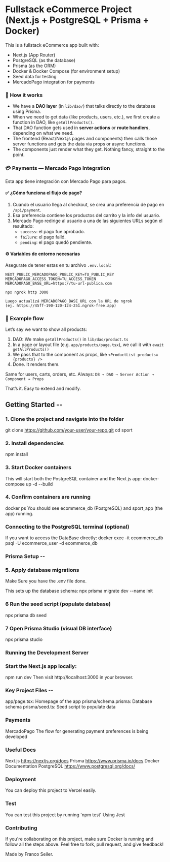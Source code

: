 # Fullstack eCommerce Project (Next.js + PostgreSQL + Prisma + Docker)

This is a fullstack eCommerce app built with:
- Next.js (App Router)
- PostgreSQL (as the database)
- Prisma (as the ORM)
- Docker & Docker Compose (for environment setup)
- Seed data for testing
- MercadoPago integration for payments

### 🔄 How it works 

- We have a **DAO layer** (in `lib/dao/`) that talks directly to the database using Prisma.
- When we need to get data (like products, users, etc.), we first create a function in DAO, like `getAllProducts()`.
- That DAO function gets used in **server actions** or **route handlers**, depending on what we need.
- The frontend (React/Next.js pages and components) then calls those server functions and gets the data via props or async functions.
- The components just render what they get. Nothing fancy, straight to the point.

### 💳 Payments — Mercado Pago Integration

Esta app tiene integración con Mercado Pago para pagos.

#### ✅ ¿Cómo funciona el flujo de pago?

1. Cuando el usuario llega al checkout, se crea una preferencia de pago en `/api/payment`.
2. Esa preferencia contiene los productos del carrito y la info del usuario.
3. Mercado Pago redirige al usuario a una de las siguientes URLs según el resultado:
   - `success`: el pago fue aprobado.
   - `failure`: el pago falló.
   - `pending`: el pago quedó pendiente.

#### ⚙️ Variables de entorno necesarias

Asegurate de tener estas en tu archivo `.env.local`:

```env
NEXT_PUBLIC_MERCADOPAGO_PUBLIC_KEY=TU_PUBLIC_KEY
MERCADOPAGO_ACCESS_TOKEN=TU_ACCESS_TOKEN
MERCADOPAGO_BASE_URL=https://tu-url-publica.com

npx ngrok http 3000

Luego actualizá MERCADOPAGO_BASE_URL con la URL de ngrok 
(ej. https://45ff-190-120-124-251.ngrok-free.app)
```

### 🧠 Example flow

Let’s say we want to show all products:

1. DAO: We make `getAllProducts()` in `lib/dao/product.ts`
2. In a page or layout file (e.g. `app/products/page.tsx`), we call it with `await getAllProducts()`
3. We pass that to the component as props, like `<ProductList products={products} />`
4. Done. It renders them.

Same for users, carts, orders, etc. Always:
`DB → DAO → Server Action → Component → Props`

That’s it. Easy to extend and modify.

## Getting Started --

### 1. Clone the project and navigate into the folder

git clone https://github.com/your-user/your-repo.git
cd sport

### 2. Install dependencies

npm install

### 3. Start Docker containers

This will start both the PostgreSQL container and the Next.js app:
docker-compose up -d --build

### 4. Confirm containers are running

docker ps
You should see ecommerce_db (PostgreSQL) and sport_app (the app) running.

### Connecting to the PostgreSQL terminal (optional)

If you want to access the DataBase directly:
docker exec -it ecommerce_db psql -U ecommerce_user -d ecommerce_db

### Prisma Setup --

### 5. Apply database migrations

Make Sure you have the .env file done.

This sets up the database schema:
npx prisma migrate dev --name init

### 6 Run the seed script (populate database)

npx prisma db seed
### 7 Open Prisma Studio (visual DB interface)

npx prisma studio

### Running the Development Server

### Start the Next.js app locally:

npm run dev
Then visit http://localhost:3000 in your browser.

### Key Project Files --

app/page.tsx: Homepage of the app
prisma/schema.prisma: Database schema
prisma/seed.ts: Seed script to populate data

###  Payments

MercadoPago 
The flow for generating payment preferences is being developed

###  Useful Docs

Next.js https://nextjs.org/docs
Prisma https://www.prisma.io/docs
Docker Documentation
PostgreSQL https://www.postgresql.org/docs/

### Deployment

You can deploy this project to Vercel easily.

### Test

You can test this project by running 'npm test'
Using Jest

###  Contributing

If you're collaborating on this project, make sure Docker is running and follow all the steps above. Feel free to fork, pull request, and give feedback!

Made by Franco Seiler.

